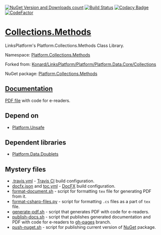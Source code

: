 [![NuGet Version and Downloads count](https://buildstats.info/nuget/Platform.Collections.Methods)](https://www.nuget.org/packages/Platform.Collections.Methods)
[![Build Status](https://travis-ci.com/linksplatform/Collections.Methods.svg?branch=master)](https://travis-ci.com/linksplatform/Collections.Methods)
[![Codacy Badge](https://api.codacy.com/project/badge/Grade/f095ae6c0742405399a34ad50ec6ab8d)](https://app.codacy.com/app/drakonard/Collections.Methods?utm_source=github.com&utm_medium=referral&utm_content=linksplatform/Collections.Methods&utm_campaign=Badge_Grade_Dashboard)
[![CodeFactor](https://www.codefactor.io/repository/github/linksplatform/collections.methods/badge)](https://www.codefactor.io/repository/github/linksplatform/collections.methods)

# [Collections.Methods](https://github.com/linksplatform/Collections.Methods)

LinksPlatform's Platform.Collections.Methods Class Library.

Namespace: [Platform.Collections.Methods](https://linksplatform.github.io/Collections.Methods/api/Platform.Collections.Methods.html)

Forked from: [Konard/LinksPlatform/Platform/Platform.Data.Core/Collections](https://github.com/Konard/LinksPlatform/tree/b6866f278712c317b4c895e27e49f2d0b3fe561f/Platform/Platform.Data.Core/Collections)

NuGet package: [Platform.Collections.Methods](https://www.nuget.org/packages/Platform.Collections.Methods)

## [Documentation](https://linksplatform.github.io/Collections.Methods)
[PDF file](https://linksplatform.github.io/Collections.Methods/Platform.Collections.Methods.pdf) with code for e-readers.

## Depend on
*   [Platform.Unsafe](https://github.com/linksplatform/Unsafe)

## Dependent libraries
*   [Platform.Data.Doublets](https://github.com/linksplatform/Data.Doublets)

## Mystery files
*   [.travis.yml](https://github.com/linksplatform/IO/blob/master/.travis.yml) - [Travis CI](https://travis-ci.com) build configuration.
*   [docfx.json](https://github.com/linksplatform/IO/blob/master/docfx.json) and [toc.yml](https://github.com/linksplatform/IO/blob/master/toc.yml) - [DocFX](https://dotnet.github.io/docfx) build configuration.
*   [format-document.sh](https://github.com/linksplatform/Collections.Methods/blob/master/format-document.sh) - script for formatting `tex` file for generating PDF from it.
*   [format-csharp-files.py](https://github.com/linksplatform/Collections.Methods/blob/master/format-csharp-files.py) - script for formatting `.cs` files as a part of `tex` file.
*   [generate-pdf.sh](https://github.com/linksplatform/Collections.Methods/blob/master/generate-pdf.sh) - script that generates PDF with code for e-readers.
*   [publish-docs.sh](https://github.com/linksplatform/IO/blob/master/publish-docs.sh) - script that publishes generated documentation and PDF with code for e-readers to [gh-pages](https://github.com/linksplatform/IO/tree/gh-pages) branch.
*   [push-nuget.sh](https://github.com/linksplatform/IO/blob/master/push-nuget.sh) - script for publishing current version of [NuGet](https://www.nuget.org) package.
